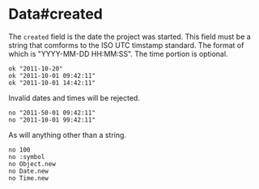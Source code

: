 # Data#created

The `created` field is the date the project was started. This field
must be a string that comforms to the ISO UTC timstamp standard.
The format of which is "YYYY-MM-DD HH:MM:SS". The time portion is
optional.

    ok "2011-10-20"
    ok "2011-10-01 09:42:11"
    ok "2011-10-01 14:42:11"

Invalid dates and times will be rejected.

    no "2011-50-01 09:42:11"
    no "2011-10-01 99:42:11"

As will anything other than a string.

    no 100
    no :symbol
    no Object.new
    no Date.new
    no Time.new

